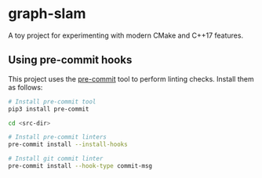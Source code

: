 # graph-slam

A toy project for experimenting with modern CMake and C++17 features.

## Using pre-commit hooks
This project uses the [pre-commit](https://pre-commit.com/) tool to perform
linting checks. Install them as follows:

```bash
# Install pre-commit tool
pip3 install pre-commit

cd <src-dir>

# Install pre-commit linters
pre-commit install --install-hooks

# Install git commit linter
pre-commit install --hook-type commit-msg
```
